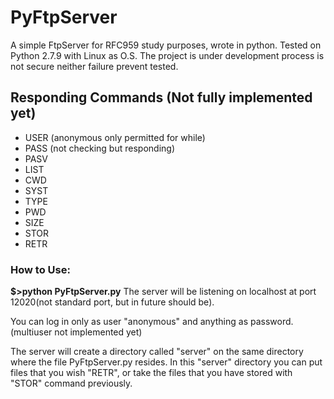 # PyFtpServer
A simple FtpServer for RFC959 study purposes, wrote in python.
Tested on Python 2.7.9 with Linux as O.S.
The project is under development process is not secure neither failure prevent tested.


## Responding Commands (Not fully implemented yet)
- USER (anonymous only permitted for while)
- PASS (not checking but responding)
- PASV
- LIST
- CWD
- SYST
- TYPE
- PWD
- SIZE
- STOR
- RETR

### How to Use:
**$>python PyFtpServer.py**
The server will be listening on localhost at port 12020(not standard port, but in future should be).

You can log in only as user "anonymous" and anything as password.(multiuser not implemented yet)

The server will create a directory called "server" on the same directory where the file PyFtpServer.py resides.
In this "server" directory you can put files that you wish "RETR", or take the files that you have stored with "STOR" command previously.

